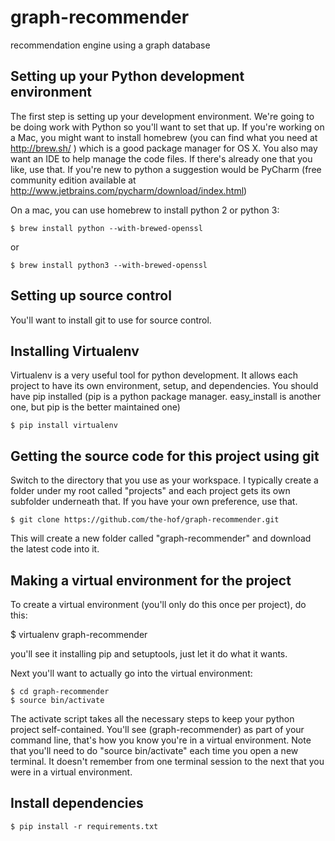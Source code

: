 graph-recommender
=================

recommendation engine using a graph database

Setting up your Python development environment
------------

The first step is setting up your development environment.  We're going to be doing work with Python so you'll want to set that up.  If you're working on a Mac, you might want to install homebrew (you can find what you need at http://brew.sh/ ) which is a good package manager for OS X.  You also may want an IDE to help manage the code files.  If there's already one that you like, use that.  If you're new to python a suggestion would be PyCharm (free community edition available at http://www.jetbrains.com/pycharm/download/index.html)

On a mac, you can use homebrew to install python 2 or python 3:

    $ brew install python --with-brewed-openssl

or 

    $ brew install python3 --with-brewed-openssl

Setting up source control
------------

You'll want to install git to use for source control.

Installing Virtualenv
------------

Virtualenv is a very useful tool for python development.  It allows each project to have its own environment, setup, and dependencies.  You should have pip installed (pip is a python package manager.  easy_install is another one, but pip is the better maintained one)

    $ pip install virtualenv

Getting the source code for this project using git
------------

Switch to the directory that you use as your workspace.  I typically create a folder under my root called "projects" and each project gets its own subfolder underneath that.  If you have your own preference, use that.

    $ git clone https://github.com/the-hof/graph-recommender.git

This will create a new folder called "graph-recommender" and download the latest code into it.

Making a virtual environment for the project
------------

To create a virtual environment (you'll only do this once per project), do this:

$ virtualenv graph-recommender

you'll see it installing pip and setuptools, just let it do what it wants.

Next you'll want to actually go into the virtual environment:

    $ cd graph-recommender
    $ source bin/activate

The activate script takes all the necessary steps to keep your python project self-contained.  You'll see (graph-recommender) as part of your command line, that's how you know you're in a virtual environment.  Note that you'll need to do "source bin/activate" each time you open a new terminal.  It doesn't remember from one terminal session to the next that you were in a virtual environment.

Install dependencies
------------

    $ pip install -r requirements.txt

